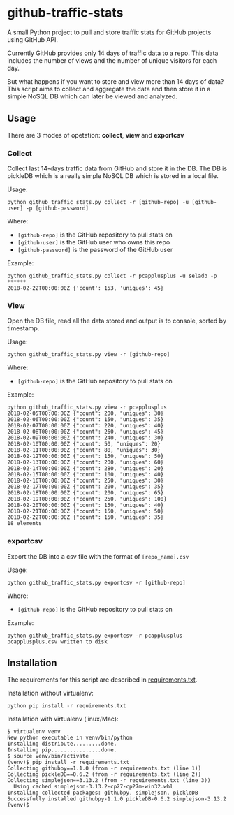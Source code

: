 # github-traffic-stats
A small Python project to pull and store traffic stats for GitHub projects using GitHub API.

Currently GitHub provides only 14 days of traffic data to a repo. This data includes the number of views and the number of unique visitors for each day. 

But what happens if you want to store and view more than 14 days of data?
This script aims to collect and aggregate the data and then store it in a simple NoSQL DB which can later be viewed and analyzed.

## Usage ##

There are 3 modes of opetation: **collect**, **view** and **exportcsv**

### Collect ###

Collect last 14-days traffic data from GitHub and store it in the DB. The DB is pickleDB which is a really simple NoSQL DB which is stored in a local file.

Usage:

`python github_traffic_stats.py collect -r [github-repo] -u [github-user] -p [github-password]`

Where:
 - `[github-repo]` is the GitHub repository to pull stats on
 - `[github-user]` is the GitHub user who owns this repo
 - `[github-password]` is the password of the GitHub user

Example:

```
python github_traffic_stats.py collect -r pcapplusplus -u seladb -p ******
2018-02-22T00:00:00Z {'count': 153, 'uniques': 45}
```

 ### View ###
 
 Open the DB file, read all the data stored and output is to console, sorted by timestamp.
 
 Usage:
 
 `python github_traffic_stats.py view -r [github-repo]`
 
 Where:
 - `[github-repo]` is the GitHub repository to pull stats on

Example:
```
python github_traffic_stats.py view -r pcapplusplus
2018-02-05T00:00:00Z {"count": 200, "uniques": 30}
2018-02-06T00:00:00Z {"count": 150, "uniques": 35}
2018-02-07T00:00:00Z {"count": 220, "uniques": 40}
2018-02-08T00:00:00Z {"count": 260, "uniques": 45}
2018-02-09T00:00:00Z {"count": 240, "uniques": 30}
2018-02-10T00:00:00Z {"count": 50, "uniques": 20}
2018-02-11T00:00:00Z {"count": 80, "uniques": 30}
2018-02-12T00:00:00Z {"count": 150, "uniques": 50}
2018-02-13T00:00:00Z {"count": 200, "uniques": 60}
2018-02-14T00:00:00Z {"count": 280, "uniques": 20}
2018-02-15T00:00:00Z {"count": 100, "uniques": 40}
2018-02-16T00:00:00Z {"count": 250, "uniques": 30}
2018-02-17T00:00:00Z {"count": 200, "uniques": 35}
2018-02-18T00:00:00Z {"count": 200, "uniques": 65}
2018-02-19T00:00:00Z {"count": 250, "uniques": 100}
2018-02-20T00:00:00Z {"count": 150, "uniques": 40}
2018-02-21T00:00:00Z {"count": 150, "uniques": 50}
2018-02-22T00:00:00Z {"count": 150, "uniques": 35}
18 elements
```

### exportcsv ###

Export the DB into a csv file with the format of `[repo_name].csv`

Usage:
 
 `python github_traffic_stats.py exportcsv -r [github-repo]`
 
 Where:
 - `[github-repo]` is the GitHub repository to pull stats on

Example:
```
python github_traffic_stats.py exportcsv -r pcapplusplus
pcapplusplus.csv written to disk
```

## Installation ##

The requirements for this script are described in [requirements.txt](https://github.com/seladb/github-traffic-stats/blob/master/requirements.txt).

Installation without virtualenv:
```
python pip install -r requirements.txt
```

Installation with virtualenv (linux/Mac):
```
$ virtualenv venv
New python executable in venv/bin/python
Installing distribute.........done.
Installing pip................done.
$ source venv/bin/activate
(venv)$ pip install -r requirements.txt
Collecting githubpy==1.1.0 (from -r requirements.txt (line 1))
Collecting pickleDB==0.6.2 (from -r requirements.txt (line 2))
Collecting simplejson==3.13.2 (from -r requirements.txt (line 3))
  Using cached simplejson-3.13.2-cp27-cp27m-win32.whl
Installing collected packages: githubpy, simplejson, pickleDB
Successfully installed githubpy-1.1.0 pickleDB-0.6.2 simplejson-3.13.2
(venv)$
```
